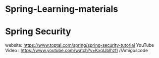 # Spring-Learning-materials

# Spring Security
website: https://www.toptal.com/spring/spring-security-tutorial
YouTube Video : https://www.youtube.com/watch?v=KxqlJblhzfI //Amigoscode
